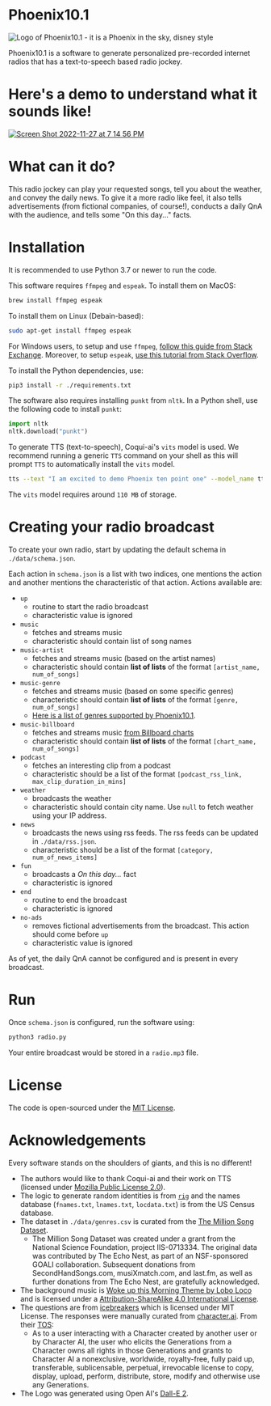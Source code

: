 # Phoenix10.1
![Logo of Phoenix10.1 - it is a Phoenix in the sky, disney style](https://user-images.githubusercontent.com/24948340/204136951-3a35b15a-c06c-43ca-b935-dff27651bd79.png)

Phoenix10.1 is a software to generate personalized pre-recorded internet radios that has a text-to-speech based radio jockey.

# Here's a demo to understand what it sounds like!
[![Screen Shot 2022-11-27 at 7 14 56 PM](https://user-images.githubusercontent.com/24948340/204167724-856f8d6f-c0d5-4d4a-bc36-cb9af0e13112.png)](https://soundcloud.com/parthparikh1999p/demo-of-phoenix101)

# What can it do?
This radio jockey can play your requested songs, tell you about the weather, and convey the daily news.
To give it a more radio like feel, it also tells advertisements (from fictional companies, of course!), conducts a daily QnA with the audience, and tells some "On this day..." facts.

# Installation
It is recommended to use Python 3.7 or newer to run the code.

This software requires `ffmpeg` and `espeak`. To install them on MacOS:
```bash
brew install ffmpeg espeak
```
To install them on Linux (Debain-based):
```bash
sudo apt-get install ffmpeg espeak
```
For Windows users, to setup and use `ffmpeg`, [follow this guide from Stack Exchange](https://video.stackexchange.com/questions/20495/how-do-i-set-up-and-use-ffmpeg-in-windows). Moreover, to setup `espeak`, [use this tutorial from Stack Overflow](https://stackoverflow.com/questions/17547531/how-to-use-espeak-with-python).

To install the Python dependencies, use:
```bash
pip3 install -r ./requirements.txt
```

The software also requires installing `punkt` from `nltk`.
In a Python shell, use the following code to install `punkt`:
```python
import nltk
nltk.download("punkt")
```

To generate TTS (text-to-speech), Coqui-ai's `vits` model is used.
We recommend running a generic `TTS` command on your shell as this will prompt `TTS` to automatically install the `vits` model.
```bash
tts --text "I am excited to demo Phoenix ten point one" --model_name tts_models/en/vctk/vits --speaker_idx p267 --out_path temp.wav
```
The `vits` model requires around `110 MB` of storage.

# Creating your radio broadcast

To create your own radio, start by updating the default schema in `./data/schema.json`. 

Each action in `schema.json` is a list with two indices, one mentions the action and another mentions the characteristic of that action.
Actions available are:
* `up`
  * routine to start the radio broadcast
  * characteristic value is ignored
* `music`
  * fetches and streams music
  * characteristic should contain list of song names
* `music-artist`
  * fetches and streams music (based on the artist names)
  * characteristic should contain **list of lists** of the format `[artist_name, num_of_songs]`
* `music-genre`
  * fetches and streams music (based on some specific genres)
  * characteristic should contain **list of lists** of the format `[genre, num_of_songs]`
  * [Here is a list of genres supported by Phoenix10.1](https://gist.github.com/pncnmnp/755341a694022c6b8679b1847922c62f).
* `music-billboard`
  * fetches and streams music [from Billboard charts](https://www.billboard.com/charts/)
  * characteristic should contain **list of lists** of the format `[chart_name, num_of_songs]`
* `podcast`
  * fetches an interesting clip from a podcast
  * characteristic should be a list of the format `[podcast_rss_link, max_clip_duration_in_mins]`
* `weather`
  * broadcasts the weather
  * characteristic should contain city name. Use `null` to fetch weather using your IP address.
* `news`
  * broadcasts the news using rss feeds. The rss feeds can be updated in `./data/rss.json`.
  * characteristic should be a list of the format `[category, num_of_news_items]`
* `fun`
  * broadcasts a *On this day...* fact
  * characteristic is ignored
* `end`
  * routine to end the broadcast
  * characteristic is ignored
* `no-ads`
  * removes fictional advertisements from the broadcast. This action should come before `up`
  * characteristic value is ignored

As of yet, the daily QnA cannot be configured and is present in every broadcast.

# Run
Once `schema.json` is configured, run the software using:
```bash
python3 radio.py
```
Your entire broadcast would be stored in a `radio.mp3` file.

# License
The code is open-sourced under the [MIT License](./LICENSE).

# Acknowledgements
Every software stands on the shoulders of giants, and this is no different! 

* The authors would like to thank Coqui-ai and their work on TTS (licensed under [Mozilla Public License 2.0](https://github.com/coqui-ai/TTS/blob/dev/LICENSE.txt)). 
* The logic to generate random identities is from [`rig`](https://launchpad.net/ubuntu/+source/rig/1.11-1build1) and the names database (`fnames.txt`, `lnames.txt`, `locdata.txt`) is from the US Census database.
* The dataset in `./data/genres.csv` is curated from the [The Million Song Dataset](http://millionsongdataset.com/). 
  * The Million Song Dataset was created under a grant from the National Science Foundation, project IIS-0713334. The original data was contributed by The Echo Nest, as part of an NSF-sponsored GOALI collaboration. Subsequent donations from SecondHandSongs.com, musiXmatch.com, and last.fm, as well as further donations from The Echo Nest, are gratefully acknowledged.
* The background music is [Woke up this Morning Theme by Lobo Loco](https://freemusicarchive.org/music/Lobo_Loco/harvest-times/woke-up-this-morning-theme-fma-podcast-suggestion/) and is licensed under a [Attribution-ShareAlike 4.0 International License](https://creativecommons.org/licenses/by-sa/4.0/).
* The questions are from [icebreakers](https://github.com/ParabolInc/icebreakers/blob/main/lib/api.ts) which is licensed under MIT License. The responses were manually curated from [character.ai](https://www.character.ai/). From their [TOS](https://beta.character.ai/tos): 
  * As to a user interacting with a Character created by another user or by Character AI, the user who elicits the Generations from a Character owns all rights in those Generations and grants to Character AI a nonexclusive, worldwide, royalty-free, fully paid up, transferable, sublicensable, perpetual, irrevocable license to copy, display, upload, perform, distribute, store, modify and otherwise use any Generations.
* The Logo was generated using Open AI's [Dall-E 2](https://openai.com/dall-e-2/).
